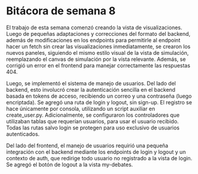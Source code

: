# Bitácora de semana 8

El trabajo de esta semana comenzó creando la vista de visualizaciones. Luego de pequeñas adaptaciones y correcciones del formato del backend, además de modificaciones en los endpoints para permitirle al endpoint hacer un fetch sin crear las visualizaciones inmediatamente, se crearon los nuevos paneles, siguiendo el mismo estilo visual de la vista de simulación, reemplazando el canvas de simulación por la vista relevante. Además, se corrigió un error en el frontend para manejar correctamente las respuestas 404.

Luego, se implementó el sistema de manejo de usuarios. Del lado del backend, esto involucró crear la autenticación sencilla en el backend basada en tokens de acceso, recibiendo un correo y una contraseña (luego encriptada). Se agregó una ruta de login y logout, sin sign-up. El registro se hace únicamente por consola, utilizando un script auxiliar en create_user.py. Adicionalmente, se configuraron los controladores que utilizaban tablas que requerían usuarios, para usar el usuario recibido. Todas las rutas salvo login se protegen para uso exclusivo de usuarios autenticados. 

Del lado del frontend, el manejo de usuarios requirió una pequeña integración con el backend mediante los endpoints de login y logout y un contexto de auth, que redirige todo usuario no registrado a la vista de login. Se agregó el botón de logout a la vista my-debates.